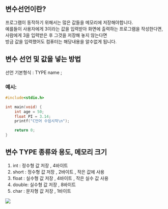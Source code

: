 ## 변수선언이란?
프로그램이 동작하기 위해서는 많은 값들을 메모리에 저장해야합니다. <br/>
예를들이 사용자에게 3이라는 값을 입력받아 화면에 출력하는 프로그램을 작성한다면, 사람에게 3을 입력받은 후 그것을 저장해 놓지 않는다면<br/>
방금 값을 입력했어도 컴퓨터는 해당내용을 알수없게 됩니다.

## 변수 선언 및 값을 넣는 방법
선언 기본형식 : TYPE name ;<br/>
### 예시:<br/>
```C
#include<stdio.h>

int main(void) {
    int age = 50;
    float PI = 3.14;
	printf("C언어 수업시작\n");

	return 0;
}
```

    
## 변수 TYPE  종류와 용도, 메모리 크기   
1) int   : 정수형 값 저장  , 4바이트<br/>
2) short : 정수형 값 저장  , 2바이트 , 작은 값에 사용<br/>
3) float : 실수형 값 저장  , 4바이트 , 작은 실수 값 사용<br/>
4) double: 실수형 값 저장  , 8바이트 <br/>
5) char  : 문자형 값 저장  , 1바이트 <br/>

<image src = https://github.com/kuj0210/Language/blob/master/C/img/1-1.png/>
